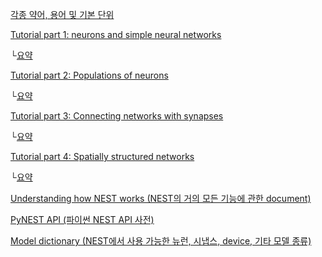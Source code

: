 [각종 약어, 용어 및 기본 단위](https://nest-simulator.readthedocs.io/en/stable/ref_material/glossary.html)



[Tutorial part 1: neurons and simple neural networks](https://nest-simulator.readthedocs.io/en/stable/tutorials/pynest_tutorial/part_1_neurons_and_simple_neural_networks.html#pynest-tutorial-1)

└[요약](https://github.com/froggo-roggo/froggo-nest-study/blob/main/tutorial_doc/number1.md)



[Tutorial part 2: Populations of neurons](https://nest-simulator.readthedocs.io/en/stable/tutorials/pynest_tutorial/part_2_populations_of_neurons.html#pynest-tutorial-2)

└[요약](https://github.com/froggo-roggo/froggo-nest-study/blob/main/tutorial_doc/number2.md)



[Tutorial part 3: Connecting networks with synapses](https://nest-simulator.readthedocs.io/en/stable/tutorials/pynest_tutorial/part_3_connecting_networks_with_synapses.html#pynest-tutorial-3)

└[요약](https://github.com/froggo-roggo/froggo-nest-study/blob/main/tutorial_doc/number3.md)



[Tutorial part 4: Spatially structured networks](https://nest-simulator.readthedocs.io/en/stable/tutorials/pynest_tutorial/part_4_spatially_structured_networks.html#pynest-tutorial-4)

└[요약](https://github.com/froggo-roggo/froggo-nest-study/blob/main/tutorial_doc/number4.md)


[Understanding how NEST works (NEST의 거의 모든 기능에 관한 document)](https://nest-simulator.readthedocs.io/en/stable/understand_index.html)


[PyNEST API (파이썬 NEST API 사전)](https://nest-simulator.readthedocs.io/en/stable/ref_material/pynest_apis.html)


[Model dictionary (NEST에서 사용 가능한 뉴런, 시냅스, device, 기타 모델 종류)](https://nest-simulator.readthedocs.io/en/stable/models/index.html)